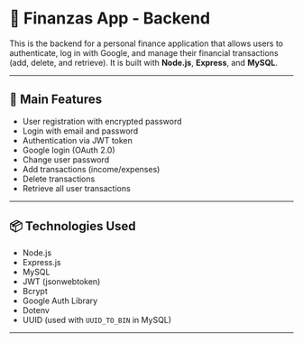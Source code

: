 # 💸 Finanzas App - Backend

This is the backend for a personal finance application that allows users to authenticate, log in with Google, and manage their financial transactions (add, delete, and retrieve). It is built with **Node.js**, **Express**, and **MySQL**.

---

## 🚀 Main Features

- User registration with encrypted password
- Login with email and password
- Authentication via JWT token
- Google login (OAuth 2.0)
- Change user password
- Add transactions (income/expenses)
- Delete transactions
- Retrieve all user transactions

---

## 📦 Technologies Used

- Node.js
- Express.js
- MySQL
- JWT (jsonwebtoken)
- Bcrypt
- Google Auth Library
- Dotenv
- UUID (used with `UUID_TO_BIN` in MySQL)

---
